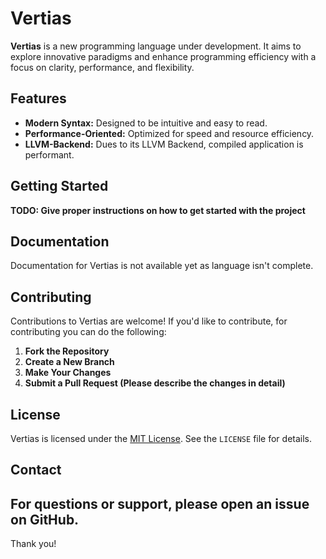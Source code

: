 # Vertias

**Vertias** is a new programming language under development. It aims to explore innovative paradigms and enhance programming efficiency with a focus on clarity, performance, and flexibility.

## Features

- **Modern Syntax:** Designed to be intuitive and easy to read.
- **Performance-Oriented:** Optimized for speed and resource efficiency.
- **LLVM-Backend:** Dues to its LLVM Backend, compiled application is performant.

## Getting Started

  **TODO: Give proper instructions on how to get started with the project**

## Documentation

Documentation for Vertias is not available yet as language isn't complete.

## Contributing

Contributions to Vertias are welcome! If you'd like to contribute, for contributing you can do the following:

1. **Fork the Repository**
2. **Create a New Branch**
3. **Make Your Changes**
4. **Submit a Pull Request (Please describe the changes in detail)**

## License

Vertias is licensed under the [MIT License](LICENSE). See the `LICENSE` file for details.

## Contact

For questions or support, please open an issue on GitHub.
---

Thank you!
